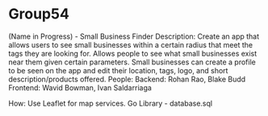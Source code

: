 # Group54
(Name in Progress) - Small Business Finder
Description:
Create an app that allows users to see small businesses within a certain radius that meet the tags they are looking for. Allows people to see what small businesses exist near them given certain parameters. 
Small businesses can create a profile to be seen on the app and edit their location, tags, logo, and short description/products offered.
People: 
Backend: Rohan Rao, Blake Budd
	Frontend: Wavid Bowman, Ivan Saldarriaga

How: Use Leaflet for map services. Go Library  - database.sql 

